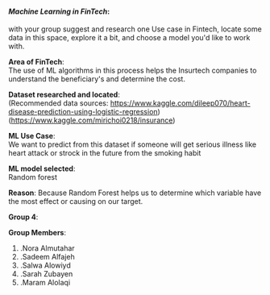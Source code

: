 
#### *Machine Learning in FinTech*:  
with your group suggest and research one Use case in Fintech, locate some data in this space, explore it a bit, and choose a model you'd like to work with.

**Area of FinTech**:  
The use of ML algorithms in this process helps the Insurtech companies to understand the beneficiary's and determine the cost.
 
**Dataset researched and located**:  
(Recommended data sources: https://www.kaggle.com/dileep070/heart-disease-prediction-using-logistic-regression) 
(https://www.kaggle.com/mirichoi0218/insurance)

**ML Use Case**:  
 We want to predict from this dataset if someone will get serious illness like heart attack or strock in the future from the smoking habit 

**ML model selected**:  
 Random forest

**Reason**: 
Because Random Forest helps us to determine which variable have the most effect or causing on our target.

**Group 4**: 

**Group Members**: 
1. .Nora Almutahar
2. .Sadeem Alfajeh
3. .Salwa Alowiyd
4. .Sarah Zubayen
5. .Maram Alolaqi
